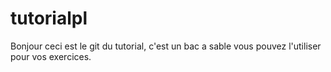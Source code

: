 # tutorialpl

Bonjour 
ceci est le git du tutorial,
c'est un bac a sable vous pouvez l'utiliser pour vos exercices.
